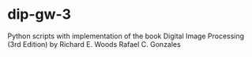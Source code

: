 # dip-gw-3
Python scripts with implementation of the book Digital Image Processing (3rd Edition) by Richard E. Woods Rafael C. Gonzales
